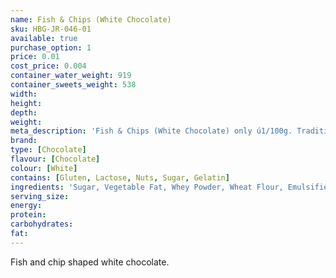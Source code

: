 ```yaml
---
name: Fish & Chips (White Chocolate)
sku: HBG-JR-046-01
available: true
purchase_option: 1
price: 0.01
cost_price: 0.004
container_water_weight: 919
container_sweets_weight: 538
width: 
height: 
depth: 
weight: 
meta_description: 'Fish & Chips (White Chocolate) only ú1/100g. Traditional sweets and more at Humbugs Confectionery Store. Specialists in satisfying your sweet tooth!'
brand: 
type: [Chocolate]
flavour: [Chocolate]
colour: [White]
contains: [Gluten, Lactose, Nuts, Sugar, Gelatin]
ingredients: 'Sugar, Vegetable Fat, Whey Powder, Wheat Flour, Emulsifier: Soya Lecithin'
serving_size: 
energy: 
protein: 
carbohydrates: 
fat: 
---
```

Fish and chip shaped white chocolate.